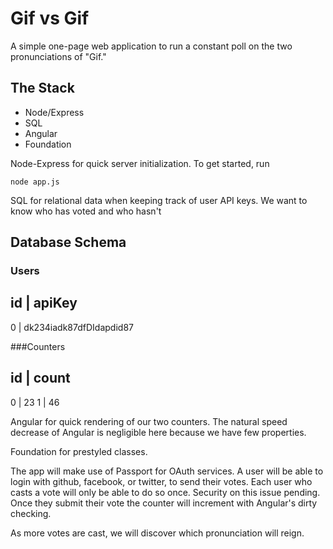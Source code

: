 # Gif vs Gif
A simple one-page web application to run a constant poll on the two pronunciations of "Gif."

## The Stack

- Node/Express
- SQL
- Angular
- Foundation

Node-Express for quick server initialization. To get started, run

``` node app.js ```

SQL for relational data when keeping track of user API keys. We want to know who has voted and who hasn't

## Database Schema

### Users

id | apiKey
------------
0  | dk234iadk87dfDIdapdid87

###Counters

id | count
------------
0  |  23
1  |  46


Angular for quick rendering of our two counters. The natural speed decrease of Angular is negligible here because
we have few properties.

Foundation for prestyled classes.


The app will make use of Passport for OAuth services. A user will be able to login with github, facebook, or twitter,
to send their votes. Each user who casts a vote will only be able to do so once. Security on this issue pending. Once
they submit their vote the counter will increment with Angular's dirty checking.

As more votes are cast, we will discover which pronunciation will reign.